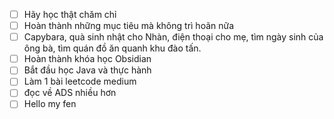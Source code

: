 - [ ] Hãy học thật chăm chỉ
- [ ] Hoàn thành những mục tiêu mà không trì hoãn nữa
- [ ] Capybara, quà sinh nhật cho Nhàn, điện thoại cho mẹ, tìm ngày sinh của ông bà, tìm quán đồ ăn quanh khu đào tấn.
- [ ] Hoàn thành khóa học Obsidian
- [ ] Bắt đầu học Java và thực hành
- [ ] Làm 1 bài leetcode medium
- [ ] đọc về ADS nhiều hơn
- [ ] Hello my fen